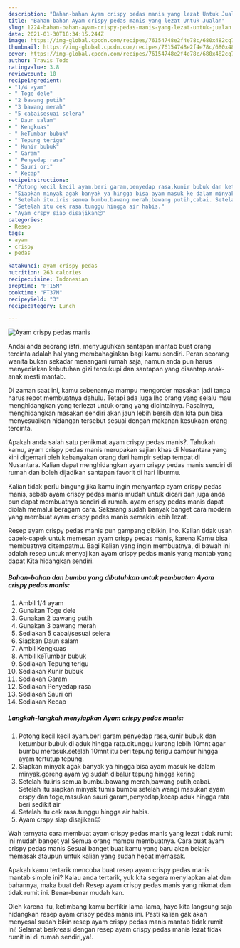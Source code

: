 ```yaml
---
description: "Bahan-bahan Ayam crispy pedas manis yang lezat Untuk Jualan"
title: "Bahan-bahan Ayam crispy pedas manis yang lezat Untuk Jualan"
slug: 1224-bahan-bahan-ayam-crispy-pedas-manis-yang-lezat-untuk-jualan
date: 2021-01-30T18:34:15.244Z
image: https://img-global.cpcdn.com/recipes/76154748e2f4e78c/680x482cq70/ayam-crispy-pedas-manis-foto-resep-utama.jpg
thumbnail: https://img-global.cpcdn.com/recipes/76154748e2f4e78c/680x482cq70/ayam-crispy-pedas-manis-foto-resep-utama.jpg
cover: https://img-global.cpcdn.com/recipes/76154748e2f4e78c/680x482cq70/ayam-crispy-pedas-manis-foto-resep-utama.jpg
author: Travis Todd
ratingvalue: 3.8
reviewcount: 10
recipeingredient:
- "1/4 ayam"
- " Toge dele"
- "2 bawang putih"
- "3 bawang merah"
- "5 cabaisesuai selera"
- " Daun salam"
- " Kengkuas"
- " keTumbar bubuk"
- " Tepung terigu"
- " Kunir bubuk"
- " Garam"
- " Penyedap rasa"
- " Sauri ori"
- " Kecap"
recipeinstructions:
- "Potong kecil kecil ayam.beri garam,penyedap rasa,kunir bubuk dan ketumbur bubuk di aduk hingga rata.ditunggu kurang lebih 10mnt agar bumbu merasuk.setelah 10mnt itu beri tepung terigu campur hingga ayam tertutup tepung."
- "Siapkan minyak agak banyak ya hingga bisa ayam masuk ke dalam minyak.goreng ayam yg sudah dibalur tepung hingga kering"
- "Setelah itu.iris semua bumbu.bawang merah,bawang putih,cabai. Setelah itu siapkan minyak tumis bumbu setelah wangi masukan ayam crspy dan toge,masukan sauri garam,penyedap,kecap.aduk hingga rata beri sedikit air"
- "Setelah itu cek rasa.tunggu hingga air habis."
- "Ayam crspy siap disajikan😉"
categories:
- Resep
tags:
- ayam
- crispy
- pedas

katakunci: ayam crispy pedas 
nutrition: 263 calories
recipecuisine: Indonesian
preptime: "PT15M"
cooktime: "PT37M"
recipeyield: "3"
recipecategory: Lunch

---
```



![Ayam crispy pedas manis](https://img-global.cpcdn.com/recipes/76154748e2f4e78c/680x482cq70/ayam-crispy-pedas-manis-foto-resep-utama.jpg)

Andai anda seorang istri, menyuguhkan santapan mantab buat orang tercinta adalah hal yang membahagiakan bagi kamu sendiri. Peran seorang  wanita bukan sekadar menangani rumah saja, namun anda pun harus menyediakan kebutuhan gizi tercukupi dan santapan yang disantap anak-anak mesti mantab.

Di zaman  saat ini, kamu sebenarnya mampu mengorder masakan jadi tanpa harus repot membuatnya dahulu. Tetapi ada juga lho orang yang selalu mau menghidangkan yang terlezat untuk orang yang dicintainya. Pasalnya, menghidangkan masakan sendiri akan jauh lebih bersih dan kita pun bisa menyesuaikan hidangan tersebut sesuai dengan makanan kesukaan orang tercinta. 



Apakah anda salah satu penikmat ayam crispy pedas manis?. Tahukah kamu, ayam crispy pedas manis merupakan sajian khas di Nusantara yang kini digemari oleh kebanyakan orang dari hampir setiap tempat di Nusantara. Kalian dapat menghidangkan ayam crispy pedas manis sendiri di rumah dan boleh dijadikan santapan favorit di hari liburmu.

Kalian tidak perlu bingung jika kamu ingin menyantap ayam crispy pedas manis, sebab ayam crispy pedas manis mudah untuk dicari dan juga anda pun dapat membuatnya sendiri di rumah. ayam crispy pedas manis dapat diolah memalui beragam cara. Sekarang sudah banyak banget cara modern yang membuat ayam crispy pedas manis semakin lebih lezat.

Resep ayam crispy pedas manis pun gampang dibikin, lho. Kalian tidak usah capek-capek untuk memesan ayam crispy pedas manis, karena Kamu bisa membuatnya ditempatmu. Bagi Kalian yang ingin membuatnya, di bawah ini adalah resep untuk menyajikan ayam crispy pedas manis yang mantab yang dapat Kita hidangkan sendiri.

<!--inarticleads1-->

##### Bahan-bahan dan bumbu yang dibutuhkan untuk pembuatan Ayam crispy pedas manis:

1. Ambil 1/4 ayam
1. Gunakan  Toge dele
1. Gunakan 2 bawang putih
1. Gunakan 3 bawang merah
1. Sediakan 5 cabai/sesuai selera
1. Siapkan  Daun salam
1. Ambil  Kengkuas
1. Ambil  keTumbar bubuk
1. Sediakan  Tepung terigu
1. Sediakan  Kunir bubuk
1. Sediakan  Garam
1. Sediakan  Penyedap rasa
1. Sediakan  Sauri ori
1. Sediakan  Kecap




<!--inarticleads2-->

##### Langkah-langkah menyiapkan Ayam crispy pedas manis:

1. Potong kecil kecil ayam.beri garam,penyedap rasa,kunir bubuk dan ketumbur bubuk di aduk hingga rata.ditunggu kurang lebih 10mnt agar bumbu merasuk.setelah 10mnt itu beri tepung terigu campur hingga ayam tertutup tepung.
1. Siapkan minyak agak banyak ya hingga bisa ayam masuk ke dalam minyak.goreng ayam yg sudah dibalur tepung hingga kering
1. Setelah itu.iris semua bumbu.bawang merah,bawang putih,cabai. - Setelah itu siapkan minyak tumis bumbu setelah wangi masukan ayam crspy dan toge,masukan sauri garam,penyedap,kecap.aduk hingga rata beri sedikit air
1. Setelah itu cek rasa.tunggu hingga air habis.
1. Ayam crspy siap disajikan😉




Wah ternyata cara membuat ayam crispy pedas manis yang lezat tidak rumit ini mudah banget ya! Semua orang mampu membuatnya. Cara buat ayam crispy pedas manis Sesuai banget buat kamu yang baru akan belajar memasak ataupun untuk kalian yang sudah hebat memasak.

Apakah kamu tertarik mencoba buat resep ayam crispy pedas manis mantab simple ini? Kalau anda tertarik, yuk kita segera menyiapkan alat dan bahannya, maka buat deh Resep ayam crispy pedas manis yang nikmat dan tidak rumit ini. Benar-benar mudah kan. 

Oleh karena itu, ketimbang kamu berfikir lama-lama, hayo kita langsung saja hidangkan resep ayam crispy pedas manis ini. Pasti kalian gak akan menyesal sudah bikin resep ayam crispy pedas manis mantab tidak rumit ini! Selamat berkreasi dengan resep ayam crispy pedas manis lezat tidak rumit ini di rumah sendiri,ya!.

